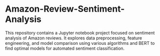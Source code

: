 # Amazon-Review-Sentiment-Analysis
This repository contains a Jupyter notebook project focused on sentiment analysis of Amazon reviews. It explores data preprocessing, feature engineering, and model comparison using various algorithms and BERT to find optimal models for automated sentiment classification.
